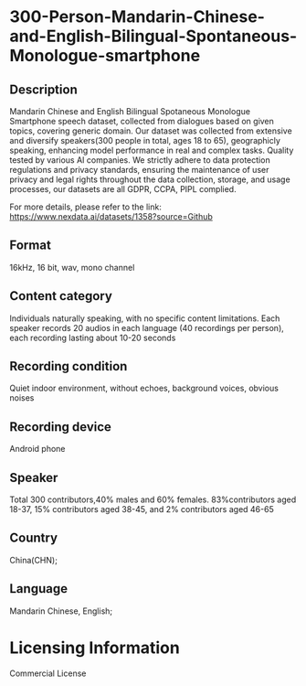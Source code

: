 # 300-Person-Mandarin-Chinese-and-English-Bilingual-Spontaneous-Monologue-smartphone

## Description
Mandarin Chinese and English Bilingual Spotaneous Monologue Smartphone speech dataset, collected from dialogues based on given topics, covering generic domain. Our dataset was collected from extensive and diversify speakers(300 people in total, ages 18 to 65), geographicly speaking, enhancing model performance in real and complex tasks. Quality tested by various AI companies. We strictly adhere to data protection regulations and privacy standards, ensuring the maintenance of user privacy and legal rights throughout the data collection, storage, and usage processes, our datasets are all GDPR, CCPA, PIPL complied.

For more details, please refer to the link: https://www.nexdata.ai/datasets/1358?source=Github


## Format
16kHz, 16 bit, wav, mono channel
## Content category
Individuals naturally speaking, with no specific content limitations. Each speaker records 20 audios in each language (40 recordings per person), each recording lasting about 10-20 seconds
## Recording condition
Quiet indoor environment, without echoes, background voices, obvious noises
## Recording device
Android phone
## Speaker
Total 300 contributors,40% males and 60% females. 83%contributors aged 18-37, 15% contributors aged 38-45, and 2% contributors aged 46-65
## Country
China(CHN);
## Language
Mandarin Chinese, English;
# Licensing Information
Commercial License
